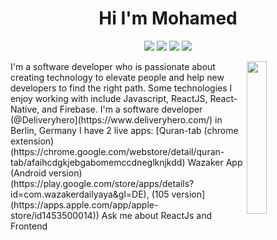 <h1 align="center">Hi I'm Mohamed </h1> 
<p align="center"> 
<a href="https://twitter.com/mohamed_abusrea"><img src="https://img.shields.10/badge/twitter-231FA1F1?style=flat&logo=twitter&logoColor=white"/></a> 
<a href="https://www.linkedin.com/in/mohamedabusrea"><img src="https://img.shields.io/badge/linkedin-23017785?style=flat&logo=linkedin&logoColor=white"/></a> 
<a href="https://www.youtube.com/c/mohamedabus rea"><img src="https://img.shields.io/badge/youtube-23FF0000?style=flat&logo=youtube&logoColor=white"/></a> 
<a href="https://www.instagram.com/mohamed_abusrea"><img src="https://img.shields.io/badge/instagram-23E4415F?style=flat&logo=instagram&logoColor=white"/></a> 
</p> 
<img src="https://github.com/mohamedabusrea/mohamedabusrea/blob/master/profile-ing.png" align="right" width="25%"/> 
I'm a software developer who is passionate about creating technology to elevate people and help new developers to find the right path. Some technologies I enjoy working with include Javascript, ReactJS, React-Native, and Firebase. 
I'm a software developer (@Deliveryhero](https://www.deliveryhero.com/) in Berlin, Germany 
I have 2 live apps: 
[Quran-tab (chrome extension)(https://chrome.google.com/webstore/detail/quran-tab/afaihcdgkjebgabomemccdneglknjkdd) 
Wazaker App (Android version)(https://play.google.com/store/apps/details?id=com.wazakerdailyaya&gl=DE), (105 version] (https://apps.apple.com/app/apple-
store/id1453500014)) 
Ask me about ReactJs and Frontend
